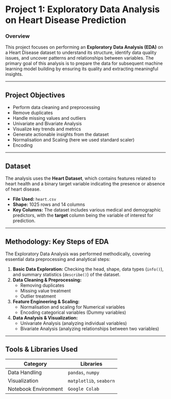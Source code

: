 #  Project 1: Exploratory Data Analysis on Heart Disease Prediction

###  Overview
This project focuses on performing an **Exploratory Data Analysis (EDA)** on a Heart Disease dataset to understand its structure, identify data quality issues, and uncover patterns and relationships between variables. The primary goal of this analysis is to prepare the data for subsequent machine learning model building by ensuring its quality and extracting meaningful insights.

---

##  Project Objectives
- Perform data cleaning and preprocessing
- Remove duplicates  
- Handle missing values and outliers  
- Univariate and Bivariate Analysis  
- Visualize key trends and metrics
- Generate actionable insights from the dataset
- Normalisation and Scaling (here we used standard scaler)
- Encoding  

---
## Dataset

The analysis uses the **Heart Dataset**, which contains features related to heart health and a binary target variable indicating the presence or absence of heart disease.

* **File Used:** `heart.csv`
* **Shape:** 1025 rows and 14 columns
* **Key Columns:** The dataset includes various medical and demographic predictors, with the **target** column being the variable of interest for prediction.

---

## Methodology: Key Steps of EDA

The Exploratory Data Analysis was performed methodically, covering essential data preprocessing and analytical steps:

1.  **Basic Data Exploration:** Checking the head, shape, data types (`info()`), and summary statistics (`describe()`) of the dataset.
2.  **Data Cleaning & Preprocessing:**
    * Removing duplicates
    * Missing value treatment
    * Outlier treatment
3.  **Feature Engineering & Scaling:**
    * Normalisation and scaling for Numerical variables
    * Encoding categorical variables (Dummy variables)
4.  **Data Analysis & Visualization:**
    * Univariate Analysis (analyzing individual variables)
    * Bivariate Analysis (analyzing relationships between two variables)
  
---

  
##  Tools & Libraries Used
| Category | Libraries |
|-----------|------------|
| Data Handling | `pandas`, `numpy` |
| Visualization | `matplotlib`, `seaborn` |
| Notebook Environment | `Google Colab` |




